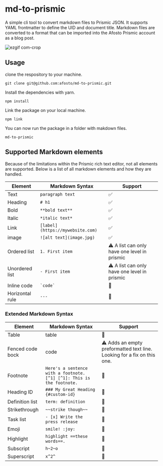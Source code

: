 # md-to-prismic

A simple cli tool to convert markdown files to Prismic JSON.
It supports YAML frontmatter to define the UID and document title.
Markdown files are converted to a format that can be imported into the Afosto Prismic account as a blog post.

![ezgif com-crop](https://user-images.githubusercontent.com/7714133/236067121-8683950a-5175-499d-8de4-bcea78551b9c.gif)


## Usage
clone the respository to your machine.

```shell
git clone git@github.com:afosto/md-to-prismic.git
```

Install the dependencies with yarn.

```shell
npm install
```

Link the package on your local machine.

```shell
npm link
```

You can now run the package in a folder with makdown files.
```shell
md-to-prismic
```

## Supported Markdown elements
Because of the limitations within the Prismic rich text editor,
not all elements are supported. Below is a list of all markdown
elements and how they are handled.

| Element          | Markdown Syntax                 | Support                                                                 |
|------------------|---------------------------------|-------------------------------------------------------------------------|
| Text             | `paragraph text`                | ✅                                                                       |
| Heading          | `# h1`                          | ✅                                                                       |
| Bold             | `**bold text**`                 | ✅                                                                       |
| Italic           | `*italic text*`                 | ✅                                                                       |
| Link             | `[label](https://mywebsite.com)` | ✅                                                                       |
| image            | `![alt text](image.jpg)`        | ✅                                                                       |
| Ordered list     | `1. First item`                 | ⚠️ A list can only have one level in prismic                            |
| Unordered list   | `- First item`                  | ⚠️ A list can only have one level in prismic                            |
| Inline code      | `` `code` ``                    | 🚫                                                                      |
| Horizontal rule  | `---`                            | 🚫                                                                      |


### Extended Markdown Syntax
| Element          | Markdown Syntax                                                      | Support                                                                 |
|------------------|----------------------------------------------------------------------|-------------------------------------------------------------------------|
| Table            | table                                                                | 🚫                                                                      |
| Fenced code bock | code                                                                 | ⚠️ Adds an empty preformatted text line. Looking for a fix on this one. |
| Footnote         | `Here's a sentence with a footnote. [^1] [^1]: This is the footnote.` | 🚫                                                                      |
| Heading ID       | `### My Great Heading {#custom-id}`                                   | 🚫                                                                      |
| Definition list  | `term: definition`                                                | 🚫                                                                  |
| Strikethrough    | `~~strike though~~`                                                   |  🚫                                                                       |
| Task list        | `- [x] Write the press release`                                       | 🚫                                                                  |
| Emoji            | `smile! :joy:`                                                        |  🚫                                                                       |
| Highlight        | `highlight ==these words==.`                                          | 🚫                                                                      |
| Subscript        | `h~2~o`                                                               |  🚫                                                                       |
| Superscript      | `x^2^`                                                                 |  🚫                                                                       |
